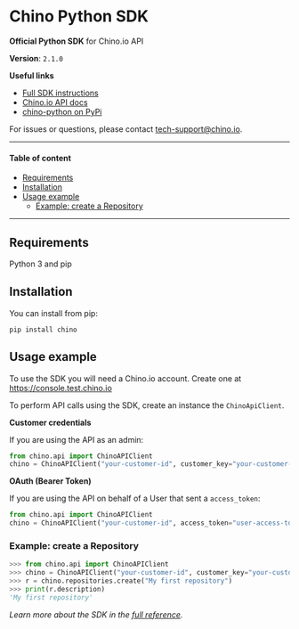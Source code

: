 # Chino Python SDK <!-- omit in toc -->

**Official Python SDK** for Chino.io API

**Version**: `2.1.0`
 
**Useful links**
 - [Full SDK instructions](./INSTRUCTIONS.md)
 - [Chino.io API docs](https://docs.test.chino.io/custodia/docs/v1)
 - [chino-python on PyPi](https://pypi.org/project/chino/)

For issues or questions, please contact [tech-support@chino.io](mailto:tech-support@chino.io).

--------------------------------------------------------------------------------------------------------
#### Table of content <!-- omit in toc -->

- [Requirements](#requirements)
- [Installation](#installation)
- [Usage example](#usage-example)
  - [Example: create a Repository](#example-create-a-repository)

--------------------------------------------------------------------------------------------------------

## Requirements
Python 3 and pip

## Installation
You can install from pip:

    pip install chino

## Usage example
To use the SDK you will need a Chino.io account. Create one at https://console.test.chino.io

To perform API calls using the SDK, create an instance the `ChinoApiClient`.

**Customer credentials**

If you are using the API as an admin:

```python
from chino.api import ChinoAPIClient
chino = ChinoAPIClient("your-customer-id", customer_key="your-customer-key")
```

**OAuth (Bearer Token)**

If you are using the API on behalf of a User that sent a `access_token`:

```python
from chino.api import ChinoAPIClient
chino = ChinoAPIClient("your-customer-id", access_token="user-access-token")
```

### Example: create a Repository

```python
>>> from chino.api import ChinoAPIClient
>>> chino = ChinoAPIClient("your-customer-id", customer_key="your-customer-key", url="https://api.test.chino.io")
>>> r = chino.repositories.create("My first repository")
>>> print(r.description)
'My first repository'
```

*Learn more about the SDK in the [full reference](./INSTRUCTIONS.md).*
